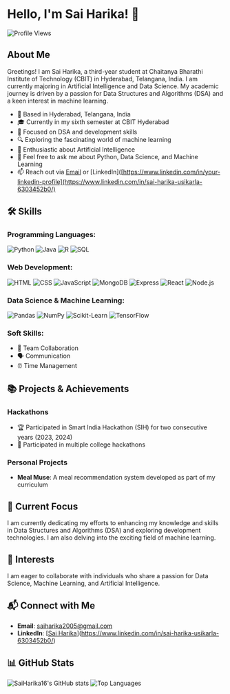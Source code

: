 # Hello, I'm Sai Harika! 👋

![Profile Views](https://komarev.com/ghpvc/?username=SaiHarika16&color=blue)

## About Me

Greetings! I am Sai Harika, a third-year student at Chaitanya Bharathi Institute of Technology (CBIT) in Hyderabad, Telangana, India. I am currently majoring in Artificial Intelligence and Data Science. My academic journey is driven by a passion for Data Structures and Algorithms (DSA) and a keen interest in machine learning.

- 📍 Based in Hyderabad, Telangana, India
- 🎓 Currently in my sixth semester at CBIT Hyderabad
- 🌱 Focused on DSA and development skills
- 🔍 Exploring the fascinating world of machine learning
- 🤖 Enthusiastic about Artificial Intelligence
- 💬 Feel free to ask me about Python, Data Science, and Machine Learning
- 📫 Reach out via [Email](saiharika2005@gmail.com) or [LinkedIn]([https://www.linkedin.com/in/your-linkedin-profile](https://www.linkedin.com/in/sai-harika-usikarla-6303452b0/)

## 🛠️ Skills

### Programming Languages:
![Python](https://img.shields.io/badge/Python-3776AB?style=for-the-badge&logo=python&logoColor=white)
![Java](https://img.shields.io/badge/Java-007396?style=for-the-badge&logo=java&logoColor=white)
![R](https://img.shields.io/badge/R-276DC3?style=for-the-badge&logo=r&logoColor=white)
![SQL](https://img.shields.io/badge/SQL-4479A1?style=for-the-badge&logo=postgresql&logoColor=white)

### Web Development:
![HTML](https://img.shields.io/badge/HTML5-E34F26?style=for-the-badge&logo=html5&logoColor=white)
![CSS](https://img.shields.io/badge/CSS3-1572B6?style=for-the-badge&logo=css3&logoColor=white)
![JavaScript](https://img.shields.io/badge/JavaScript-F7DF1E?style=for-the-badge&logo=javascript&logoColor=black)
![MongoDB](https://img.shields.io/badge/MongoDB-47A248?style=for-the-badge&logo=mongodb&logoColor=white)
![Express](https://img.shields.io/badge/Express.js-000000?style=for-the-badge&logo=express&logoColor=white)
![React](https://img.shields.io/badge/React-61DAFB?style=for-the-badge&logo=react&logoColor=black)
![Node.js](https://img.shields.io/badge/Node.js-339933?style=for-the-badge&logo=node-dot-js&logoColor=white)

### Data Science & Machine Learning:
![Pandas](https://img.shields.io/badge/Pandas-150458?style=for-the-badge&logo=pandas&logoColor=white)
![NumPy](https://img.shields.io/badge/NumPy-013243?style=for-the-badge&logo=numpy&logoColor=white)
![Scikit-Learn](https://img.shields.io/badge/Scikit--Learn-F7931E?style=for-the-badge&logo=scikit-learn&logoColor=white)
![TensorFlow](https://img.shields.io/badge/TensorFlow-FF6F00?style=for-the-badge&logo=tensorflow&logoColor=white)

### Soft Skills:
- 👫 Team Collaboration
- 🗣️ Communication
- ⏰ Time Management

## 📚 Projects & Achievements

### Hackathons
- 🏆 Participated in Smart India Hackathon (SIH) for two consecutive years (2023, 2024)
- 🥇 Participated in multiple college hackathons

### Personal Projects
- **Meal Muse**: A meal recommendation system developed as part of my curriculum

## 🔭 Current Focus

I am currently dedicating my efforts to enhancing my knowledge and skills in Data Structures and Algorithms (DSA) and exploring development technologies. I am also delving into the exciting field of machine learning.

## 💼 Interests

I am eager to collaborate with individuals who share a passion for Data Science, Machine Learning, and Artificial Intelligence.

## 📬 Connect with Me

- **Email**: saiharika2005@gmail.com
- **LinkedIn**: [[Sai Harika](https://www.linkedin.com/in/your-linkedin-profile)](https://www.linkedin.com/in/sai-harika-usikarla-6303452b0/)

## 📊 GitHub Stats

![SaiHarika16's GitHub stats](https://github-readme-stats.vercel.app/api?username=SaiHarika16&show_icons=true&theme=radical)
![Top Languages](https://github-readme-stats.vercel.app/api/top-langs/?username=SaiHarika16&layout=compact&theme=radical)
